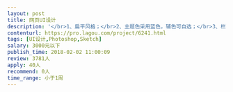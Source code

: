 ```yaml
---                
layout: post       
title: 网页UI设计           
description: '</br>1、扁平风格；</br>2、主题色采用蓝色，辅色可自选；</br>3、栏目：关于我们、新闻动态、成功案例、联系我们；</br>4、行业：互联网行业；</br>'     
contenturl: https://pro.lagou.com/project/6241.html      
tags: [UI设计,Photoshop,Sketch]            
salary: 3000元以下          
publish_time: 2018-02-02 11:00:09         
review: 3781人                   
apply: 40人                   
recommend: 0人                   
time_range: 小于1周              
---                 
```

